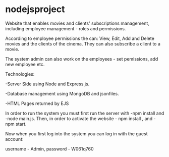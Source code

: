 # nodejsproject

Website that enables movies and clients' subscriptions management, including employee management - roles and permissions.

According to employee permissions the can: View, Edit, Add and Delete movies and the clients of the cinema. They can also subscribe a client to a movie. 

The system admin can also work on the employees - set pemissions, add new employee etc.

Technologies:

-Server Side using Node and Express.js.

-Database management using MongoDB and jsonfiles.

-HTML Pages returned by EJS

In order to run the system you must first run the server with -npm install and -node main.js. Then, in order to activate the website - npm install , and -npm start.

Now when you first log into the system you can log in with the guest account:

username - Admin, password - W061q760
